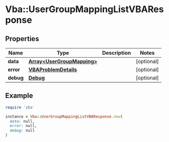 # Vba::UserGroupMappingListVBAResponse

## Properties

| Name | Type | Description | Notes |
| ---- | ---- | ----------- | ----- |
| **data** | [**Array&lt;UserGroupMapping&gt;**](UserGroupMapping.md) |  | [optional] |
| **error** | [**VBAProblemDetails**](VBAProblemDetails.md) |  | [optional] |
| **debug** | [**Debug**](Debug.md) |  | [optional] |

## Example

```ruby
require 'vba'

instance = Vba::UserGroupMappingListVBAResponse.new(
  data: null,
  error: null,
  debug: null
)
```

